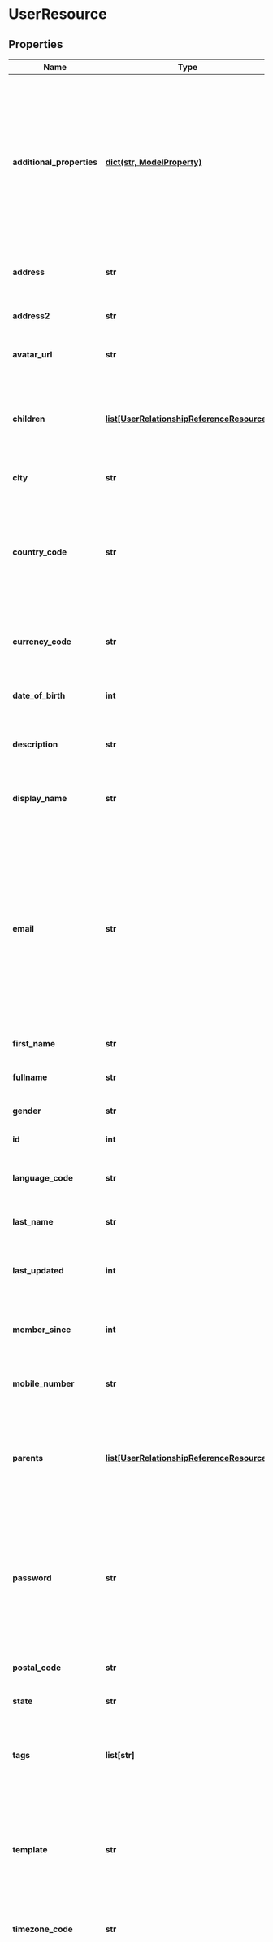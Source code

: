 # UserResource

## Properties
Name | Type | Description | Notes
------------ | ------------- | ------------- | -------------
**additional_properties** | [**dict(str, ModelProperty)**](ModelProperty.md) | A map of additional properties, keyed on the property name (private). Must match the names and types defined in the template for this user type, or be an extra not from the template | [optional] 
**address** | **str** | The first line of the user&#39;s address (private) | [optional] 
**address2** | **str** | The second line of user&#39;s address (private) | [optional] 
**avatar_url** | **str** | The url of the user&#39;s avatar image | [optional] 
**children** | [**list[UserRelationshipReferenceResource]**](UserRelationshipReferenceResource.md) | Relationships where this user is the parent. Read-Only, manage through separate endpoints | [optional] 
**city** | **str** | The user&#39;s city (private) | [optional] 
**country_code** | **str** | The ISO3 code for the country from the user&#39;s address (private). Will be filled in based on GeoIP country at registration if not provided. | [optional] 
**currency_code** | **str** | The code for the user&#39;s real money currency (private) | [optional] 
**date_of_birth** | **int** | The user&#39;s date of birth (private) as a unix timestamp | [optional] 
**description** | **str** | The user&#39;s self description (private) | [optional] 
**display_name** | **str** | The chosen display name of the user, defaults to username if not present | [optional] 
**email** | **str** | The user&#39;s email address (private). May be required and/or unique depending on system configuration (both on by default). Must match standard email requirements if provided (RFC 2822) | 
**first_name** | **str** | The user&#39;s first name (private) | [optional] 
**fullname** | **str** | The user&#39;s full name (private) | [optional] 
**gender** | **str** | The user&#39;s gender (private) | [optional] 
**id** | **int** | The id of the user | [optional] 
**language_code** | **str** | The ISO3 code for the user&#39;s currency (private) | [optional] 
**last_name** | **str** | The user&#39;s last name (private) | [optional] 
**last_updated** | **int** | The date the user&#39;s info was last updated as a unix timestamp | [optional] 
**member_since** | **int** | The user&#39;s date of registration as a unix timestamp | [optional] 
**mobile_number** | **str** | The user&#39;s mobile phone number (private) | [optional] 
**parents** | [**list[UserRelationshipReferenceResource]**](UserRelationshipReferenceResource.md) | Relationships where this user is the child. Read-Only, manage through separate endpoints | [optional] 
**password** | **str** | The plain text password for the new user account. Required for registration; ignored on profile update.  Use password specific endpoints for editing | [optional] 
**postal_code** | **str** | The user&#39;s postal code (private) | [optional] 
**state** | **str** | The user&#39;s state (private) | [optional] 
**tags** | **list[str]** | Tags on the user. Can only be set by admin. Max length per tag is 64 characters | [optional] 
**template** | **str** | A user template this user is validated against (private). May be null and no validation of properties will be done | [optional] 
**timezone_code** | **str** | The code for the user&#39;s timezone (private) | [optional] 
**username** | **str** | The login username for the user (private). May be set to match email if system does not require usernames separately. | 

[[Back to Model list]](../README.md#documentation-for-models) [[Back to API list]](../README.md#documentation-for-api-endpoints) [[Back to README]](../README.md)


